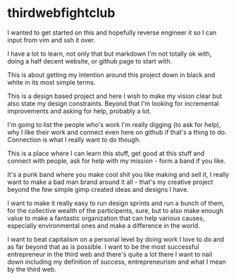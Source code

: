 # thirdwebfightclub

I wanted to get started on this and hopefully reverse engineer it so I can input from vim and ssh it over.

I have a lot to learn, not only that but markdown I'm not totally ok with, doing a half decent website, or github page to start with.

This is about getting my intention around this project down in black and white in its most simple terms.

This is a design based project and here I wish to make my vision clear but also state my design constraints.
Beyond that I'm looking for incremental improvements and asking for help, probably a lot.

I'm going to list the people who's work I'm really digging (to ask for help), why I like their work and connect even here on github if that's a thing to do.
Connection is what I really want to do though.

This is a place where I can learn this stuff, get good at this stuff and connect with people, ask for help with my mission - form a band if you like.

It's a punk band where you make cool shit you like making and sell it, I really want to make a bad man brand around it all - that's my creative project beyond the few simple gimp created ideas and designs I have.

I want to make it really easy to run design sprints and run a bunch of them, for the collective wealth of the participents, sure, but to also make enough value to make a fantastic organization that can help various causes, especially environmental ones and make a difference in the world.

I want to beat capitalism on a personal level by doing work I love to do and as far beyond that as is possible.
I want to be the most successful entrepreneur in the third web and there's quite a lot there I want to nail down including my definition of success, entrepreneurism and what I mean by the third web.
